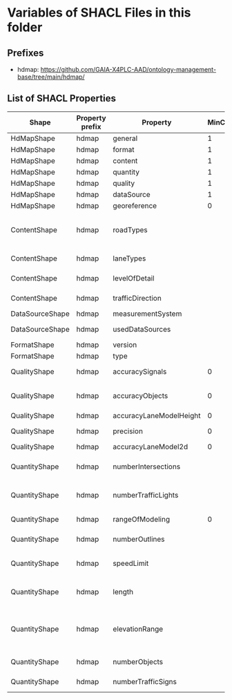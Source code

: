 # Variables of SHACL Files in this folder

## Prefixes

- hdmap: <https://github.com/GAIA-X4PLC-AAD/ontology-management-base/tree/main/hdmap/>

## List of SHACL Properties

| Shape | Property prefix | Property | MinCount | MaxCount | Description | Datatype/NodeKind | Filename |
| --- | --- | --- | --- | --- | --- | --- | --- |
| HdMapShape | hdmap | general | 1 | 1 |  |  | hdmap_shacl.ttl |
| HdMapShape | hdmap | format | 1 | 1 |  |  | hdmap_shacl.ttl |
| HdMapShape | hdmap | content | 1 | 1 |  |  | hdmap_shacl.ttl |
| HdMapShape | hdmap | quantity | 1 | 1 |  |  | hdmap_shacl.ttl |
| HdMapShape | hdmap | quality | 1 | 1 |  |  | hdmap_shacl.ttl |
| HdMapShape | hdmap | dataSource | 1 | 1 |  |  | hdmap_shacl.ttl |
| HdMapShape | hdmap | georeference | 0 | 1 |  |  | hdmap_shacl.ttl |
| ContentShape | hdmap | roadTypes |  |  | Covered/used road types, defined over ODR element t_road_type, see ODR spec section 8.3 | <http://www.w3.org/2001/XMLSchema#string> | hdmap_shacl.ttl |
| ContentShape | hdmap | laneTypes |  |  | Covered lane types, see ODR spec section 9.5.3. | <http://www.w3.org/2001/XMLSchema#string> | hdmap_shacl.ttl |
| ContentShape | hdmap | levelOfDetail |  |  | Covered object classes, see ODR spec section 11 | <http://www.w3.org/2001/XMLSchema#string> | hdmap_shacl.ttl |
| ContentShape | hdmap | trafficDirection |  | 1 | Traffic direction, i.e. right-hand or left-hand traffic | <http://www.w3.org/2001/XMLSchema#string> | hdmap_shacl.ttl |
| DataSourceShape | hdmap | measurementSystem |  | 1 | Main acquisition device | <http://www.w3.org/2001/XMLSchema#string> | hdmap_shacl.ttl |
| DataSourceShape | hdmap | usedDataSources |  |  | Basic data for the creation of the map | <http://www.w3.org/2001/XMLSchema#string> | hdmap_shacl.ttl |
| FormatShape | hdmap | version |  | 1 | Version of data format | <http://www.w3.org/2001/XMLSchema#string> | hdmap_shacl.ttl |
| FormatShape | hdmap | type |  | 1 | Format type definition | <http://www.w3.org/2001/XMLSchema#string> | hdmap_shacl.ttl |
| QualityShape | hdmap | accuracySignals | 0 | 1 | Accuracy of traffic relevant objects, signs and signals | <http://www.w3.org/2001/XMLSchema#float> | hdmap_shacl.ttl |
| QualityShape | hdmap | accuracyObjects | 0 | 1 | Accuracy of objects in the traffic space, which do not directly affect the traffic | <http://www.w3.org/2001/XMLSchema#float> | hdmap_shacl.ttl |
| QualityShape | hdmap | accuracyLaneModelHeight | 0 | 1 | Accuracy lane modell height | <http://www.w3.org/2001/XMLSchema#float> | hdmap_shacl.ttl |
| QualityShape | hdmap | precision | 0 | 1 | Precision of measured road network (relative accuracy) | <http://www.w3.org/2001/XMLSchema#float> | hdmap_shacl.ttl |
| QualityShape | hdmap | accuracyLaneModel2d | 0 | 1 | Accuracy of lane modell 2d | <http://www.w3.org/2001/XMLSchema#float> | hdmap_shacl.ttl |
| QuantityShape | hdmap | numberIntersections |  | 1 | Sum of all junctions defined in the map,  see ODR spec section 10 | <http://www.w3.org/2001/XMLSchema#unsignedInt> | hdmap_shacl.ttl |
| QuantityShape | hdmap | numberTrafficLights |  | 1 | Sum of all traffic lights defined in the map,  see ODR spec section 12 | <http://www.w3.org/2001/XMLSchema#unsignedInt> | hdmap_shacl.ttl |
| QuantityShape | hdmap | rangeOfModeling | 0 | 1 | How wide is the area beyond the traffic space modeled | <http://www.w3.org/2001/XMLSchema#float> | hdmap_shacl.ttl |
| QuantityShape | hdmap | numberOutlines |  | 1 | Sum of all objects outlines in the map,  see ODR spec section 11.2 | <http://www.w3.org/2001/XMLSchema#unsignedInt> | hdmap_shacl.ttl |
| QuantityShape | hdmap | speedLimit |  | 1 | Range of speed limits defined in the map, see ODR spec section 9.5.5.  |  | hdmap_shacl.ttl |
| QuantityShape | hdmap | length |  | 1 | Road network length in km, sum over road length; see ODR spec section 8 | <http://www.w3.org/2001/XMLSchema#float> | hdmap_shacl.ttl |
| QuantityShape | hdmap | elevationRange |  | 1 | Difference of max and mit elevation, extraction from openDrive Element t_road_elevationprofile_elevation, see section 8.4 | <http://www.w3.org/2001/XMLSchema#float> | hdmap_shacl.ttl |
| QuantityShape | hdmap | numberObjects |  | 1 | Sum of all objects in the map,  see ODR spec section 11 | <http://www.w3.org/2001/XMLSchema#unsignedInt> | hdmap_shacl.ttl |
| QuantityShape | hdmap | numberTrafficSigns |  | 1 | Sum of all traffic signs in the map,  see ODR spec section 12 | <http://www.w3.org/2001/XMLSchema#unsignedInt> | hdmap_shacl.ttl |
